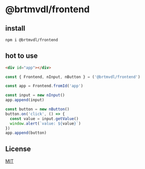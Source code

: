 # @brtmvdl/frontend

## install

```bash
npm i @brtmvdl/frontend
```

## hot to use

```html
<div id="app"></div>
```

```js
const { Frontend, nInput, nButton } = ('@brtmvdl/frontend')

const app = Frontend.fromId('app')

const input = new nInput()
app.append(input)

const button = new nButton()
button.on('click', () => {
  const value = input.getValue()
  window.alert(`value: ${value}`)
})
app.append(button)
```

## License

[MIT](./LICENSE)
